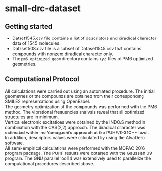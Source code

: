 # small-drc-dataset

## Getting started
* Datset1545.csv file contains a list of descriptors and diradical character data of 1545 molecules.
* Dataset508.csv file is a subset of Dataset1545.csv that contains compounds with nonzero diradical character only.
* The `pm6_optimized_geom` directory contains xyz files of PM6 optimized geometries.

## Computational Protocol
All calculations were carried out using an automated procedure. 
The initial geometries of the compounds are obtained from their corresponding 
SMILES representations using OpenBabel.<br>
The geometry optimization of the compounds was performed with the PM6 method. 
The vibrational frequencies analysis reveal that all optimized structures are in minimum.<br>
Vertical electronic excitations were obtained by the INDO/S method in combination with the CAS(2,2)
approach. The diradical character was estimated within the Yamaguchi’s approach at the PUHF/6-31G\*\* 
level. <br>
In addition, descriptors values were calculated by using the AlvaDesc software.<br>
All semi-empirical calculations were performed with the MOPAC 2016 program package. 
The PUHF results were obtained with the Gaussian 09 program.
The GNU parallel tool14 was extensively used to parallelize the computational procedures described above.
